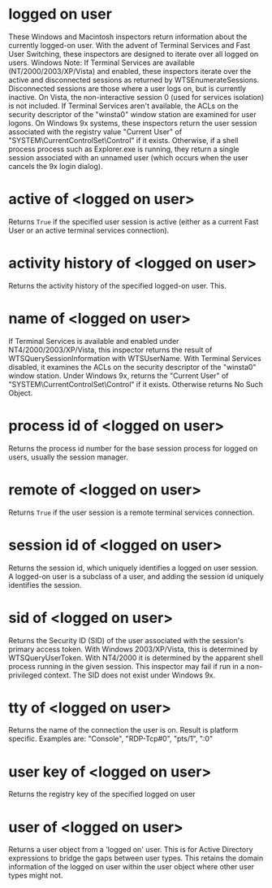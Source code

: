 # logged on user

These Windows and Macintosh inspectors return information about the currently logged-on user. With the advent of Terminal Services and Fast User Switching, these inspectors are designed to iterate over all logged on users. Windows Note: If Terminal Services are available (NT/2000/2003/XP/Vista) and enabled, these inspectors iterate over the active and disconnected sessions as returned by WTSEnumerateSessions. Disconnected sessions are those where a user logs on, but is currently inactive. On Vista, the non-interactive session 0 (used for services isolation) is not included. If Terminal Services aren&#39;t available, the ACLs on the security descriptor of the &quot;winsta0&quot; window station are examined for user logons. On Windows 9x systems, these inspectors return the user session associated with the registry value &quot;Current User&quot; of &quot;SYSTEM\CurrentControlSet\Control&quot; if it exists. Otherwise, if a shell process process such as Explorer.exe is running, they return a single session associated with an unnamed user (which occurs when the user cancels the 9x login dialog).

# active of &lt;logged on user&gt;

Returns `True` if the specified user session is active (either as a current Fast User or an active terminal services connection).

# activity history of &lt;logged on user&gt;

Returns the activity history of the specified logged-on user. This.

# name of &lt;logged on user&gt;

If Terminal Services is available and enabled under NT4/2000/2003/XP/Vista, this inspector returns the result of WTSQuerySessionInformation with WTSUserName. With Terminal Services disabled, it examines the ACLs on the security descriptor of the &quot;winsta0&quot; window station. Under Windows 9x, returns the &quot;Current User&quot; of &quot;SYSTEM\CurrentControlSet\Control&quot; if it exists. Otherwise returns No Such Object.

# process id of &lt;logged on user&gt;

Returns the process id number for the base session process for logged on users, usually the session manager.

# remote of &lt;logged on user&gt;

Returns `True` if the user session is a remote terminal services connection.

# session id of &lt;logged on user&gt;

Returns the session id, which uniquely identifies a logged on user session. A logged-on user is a subclass of a user, and adding the session id uniquely identifies the session.

# sid of &lt;logged on user&gt;

Returns the Security ID (SID) of the user associated with the session&#39;s primary access token. With Windows 2003/XP/Vista, this is determined by WTSQueryUserToken. With NT4/2000 it is determined by the apparent shell process running in the given session. This inspector may fail if run in a non-privileged context. The SID does not exist under Windows 9x.

# tty of &lt;logged on user&gt;

Returns the name of the connection the user is on. Result is platform specific. Examples are: &quot;Console&quot;, &quot;RDP-Tcp#0&quot;, &quot;pts/1&quot;, &quot;:0&quot;

# user key of &lt;logged on user&gt;

Returns the registry key of the specified logged on user

# user of &lt;logged on user&gt;

Returns a user object from a &#39;logged on&#39; user. This is for Active Directory expressions to bridge the gaps between user types. This retains the domain information of the logged on user within the user object where other user types might not.
